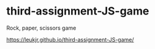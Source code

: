 # third-assignment-JS-game
Rock, paper, scissors game


https://leukjr.github.io/third-assignment-JS-game/
